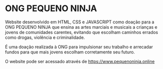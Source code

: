 # ONG PEQUENO NINJA

Website desenvolvido em HTML, CSS e JAVASCRIPT como doação para a ONG PEQUENO NINJA que ensina as artes marciais e musicais a crianças e jovens de comunidades carentes, evitando que escolham caminhos errados como drogas, violência e criminalidade.

É uma doação realizada à ONG para impulsionar seu trabalho e arrecadar fundos para que mais jovens escolham corretamente seu futuro.

O website pode ser acessado através de https://www.pequenoninja.online
